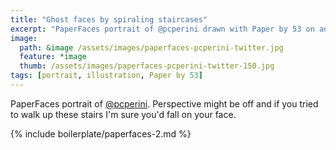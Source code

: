 ```yaml
---
title: "Ghost faces by spiraling staircases"
excerpt: "PaperFaces portrait of @pcperini drawn with Paper by 53 on an iPad."
image: 
  path: &image /assets/images/paperfaces-pcperini-twitter.jpg 
  feature: *image
  thumb: /assets/images/paperfaces-pcperini-twitter-150.jpg
tags: [portrait, illustration, Paper by 53]
---
```


PaperFaces portrait of [@pcperini](http://twitter.com/pcperini). Perspective might be off and if you tried to walk up these stairs I'm sure you'd fall on your face.

{% include boilerplate/paperfaces-2.md %}
